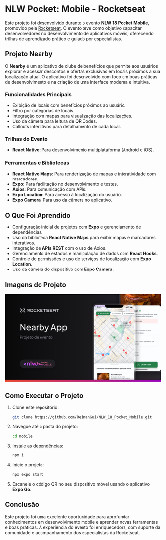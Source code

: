 # NLW Pocket: Mobile - Rocketseat

Este projeto foi desenvolvido durante o evento **NLW 18 Pocket Mobile**, promovido pela [Rocketseat](https://www.rocketseat.com.br). O evento teve como objetivo capacitar desenvolvedores no desenvolvimento de aplicativos móveis, oferecendo trilhas de aprendizado prático e guiado por especialistas.

## Projeto Nearby

O **Nearby** é um aplicativo de clube de benefícios que permite aos usuários explorar e acessar descontos e ofertas exclusivas em locais próximos a sua localização atual. O aplicativo foi desenvolvido com foco em boas práticas de desenvolvimento e na criação de uma interface moderna e intuitiva.

### Funcionalidades Principais

- Exibição de locais com benefícios próximos ao usuário.
- Filtro por categorias de locais.
- Integração com mapas para visualização das localizações.
- Uso da câmera para leitura de QR Codes.
- Callouts interativos para detalhamento de cada local.


### Trilhas do Evento

- **React Native**: Para desenvolvimento multiplataforma (Android e iOS).

### Ferramentas e Bibliotecas

- **React Native Maps**: Para renderização de mapas e interatividade com marcadores.
- **Expo**: Para facilitação no desenvolvimento e testes.
- **Axios**: Para comunicação com APIs.
- **Expo Location**: Para acesso à localização do usuário.
- **Expo Camera**: Para uso da câmera no aplicativo.

## O Que Foi Aprendido

- Configuração inicial de projetos com **Expo** e gerenciamento de dependências.
- Uso da biblioteca **React Native Maps** para exibir mapas e marcadores interativos.
- Integração de **APIs REST** com o uso de Axios.
- Gerenciamento de estados e manipulação de dados com **React Hooks**.
- Controle de permissões e uso de serviços de localização com **Expo Location**.
- Uso da câmera do dispositivo com **Expo Camera**.

## Imagens do Projeto

<img src="./mobile/assets/images/thumbnail.png" alt="Mapa com Callouts"/>

## Como Executar o Projeto

1. Clone este repositório:
   ```bash
   git clone https://github.com/ReinanGui/NLW_18_Pocket_Mobile.git
   ```
2. Navegue até a pasta do projeto:
   ```bash
   cd mobile
   ```
3. Instale as dependências:
   ```bash
   npm i
   ```
4. Inicie o projeto:
   ```bash
   npx expo start
   ```
5. Escaneie o código QR no seu dispositivo móvel usando o aplicativo **Expo Go**.

## Conclusão

Este projeto foi uma excelente oportunidade para aprofundar conhecimentos em desenvolvimento mobile e aprender novas ferramentas e boas práticas. A experiência do evento foi enriquecedora, com suporte da comunidade e acompanhamento dos especialistas da Rocketseat.


